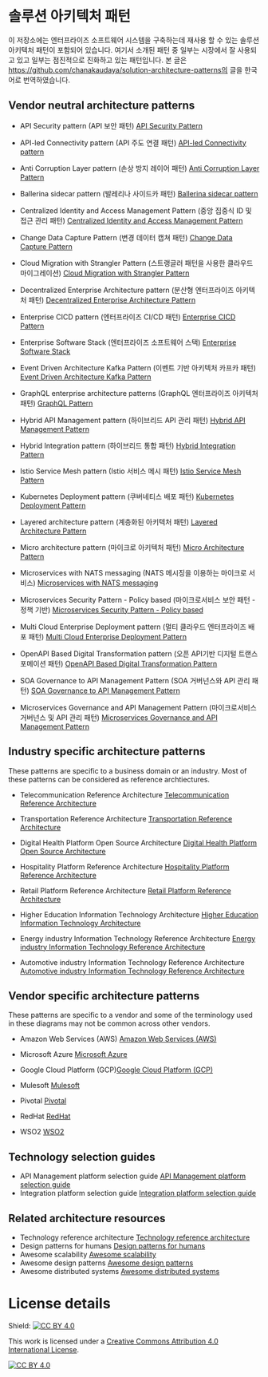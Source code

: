 # 솔루션 아키텍처 패턴
이 저장소에는 엔터프라이즈 소프트웨어 시스템을 구축하는데 재사용 할 수 있는 솔루션 아키텍처 패턴이 포함되어 있습니다. 여기서 소개된 패턴 중 일부는 시장에서 잘 사용되고 있고 일부는 점진적으로 진화하고 있는 패턴입니다.
본 글은 https://github.com/chanakaudaya/solution-architecture-patterns의 글을 한국어로 번역하였습니다.

## Vendor neutral architecture patterns

- API Security pattern (API 보안 패턴)
[API Security Pattern](vendor-neutral/API-Security-Pattern.md)

- API-led Connectivity pattern (API 주도 연결 패턴)
[API-led Connectivity pattern](vendor-neutral/API-led-Connectivity-Pattern.md)

- Anti Corruption Layer pattern (손상 방지 레이어 패턴)
[Anti Corruption Layer Pattern](vendor-neutral/Anti-Corruption-Layer-Pattern.md)

- Ballerina sidecar pattern (발레리나 사이드카 패턴)
[Ballerina sidecar pattern](vendor-neutral/Ballerina-sidecar-pattern-microservices.md)

- Centralized Identity and Access Management Pattern (중앙 집중식 ID 및 접근 관리 패턴)
[Centralized Identity and Access Management Pattern](vendor-neutral/Centralized-Identity-Access-Management-Pattern.md)

- Change Data Capture Pattern (변경 데이터 캡쳐 패턴) [Change Data Capture Pattern](vendor-neutral/Introduction-to-Change-Data-Capture.md)

- Cloud Migration with Strangler Pattern (스트랭글러 패턴을 사용한 클라우드 마이그레이션)
[Cloud Migration with Strangler Pattern](vendor-neutral/Cloud-Migration-Strangler-Pattern.md)

- Decentralized Enterprise Architecture pattern (분산형 엔터프라이즈 아키텍처 패턴)
[Decentralized Enterprise Architecture Pattern](vendor-neutral/Decentralized-Enterpise-Architecture-Pattern.md)

- Enterprise CICD pattern (엔터프라이즈 CI/CD 패턴)
[Enterprise CICD Pattern](vendor-neutral/Enterprise-CICD-Pattern.md)

- Enterprise Software Stack (엔터프라이즈 소프트웨어 스택)
[Enterprise Software Stack](vendor-neutral/Enterprise-Software-Stack.md)

- Event Driven Architecture Kafka Pattern (이벤트 기반 아키텍처 카프카 패턴)
[Event Driven Architecture Kafka Pattern](vendor-neutral/Event-Driven-Architecture-Kafka-Pattern.md)

- GraphQL enterprise architecture patterns (GraphQL 엔터프라이즈 아키텍처 패턴)
[GraphQL Pattern](vendor-neutral/GraphQL-Pattern.md)

- Hybrid API Management pattern (하이브리드 API 관리 패턴)
[Hybrid API Management Pattern](vendor-neutral/Hybrid-API-Management-Pattern.md)

- Hybrid Integration pattern (하이브리드 통합 패턴)
[Hybrid Integration Pattern](vendor-neutral/Hybrid-Integration-Pattern.md)

- Istio Service Mesh pattern (Istio 서비스 메시 패턴)
[Istio Service Mesh Pattern](vendor-neutral/Istio-Service-Mesh-Pattern.md)

- Kubernetes Deployment pattern (쿠버네티스 배포 패턴)
[Kubernetes Deployment Pattern](vendor-neutral/Kubernetes-Deployment-Pattern.md)

- Layered architecture pattern (계층화된 아키텍처 패턴)
[Layered Architecture Pattern](vendor-neutral/Layered-Architecture-Pattern.md)

- Micro architecture pattern (마이크로 아키텍처 패턴)
[Micro Architecture Pattern](vendor-neutral/Micro-Architecture-Pattern.md)

- Microservices with NATS messaging (NATS 메시징을 이용하는 마이크로 서비스)
[Microservices with NATS messaging](vendor-neutral/Microservices-with-NATS-messaging.md)

- Microservices Security Pattern - Policy based (마이크로서비스 보안 패턴 - 정책 기반)
[Microservices Security Pattern - Policy based](vendor-neutral/Microservices-Security-Pattern-Policy-Based.md)

- Multi Cloud Enterprise Deployment pattern (멀티 클라우드 엔터프라이즈 배포 패턴)
[Multi Cloud Enterprise Deployment Pattern](vendor-neutral/Multi-Cloud-Enterprise-Deployment-Pattern.md)

- OpenAPI Based Digital Transformation pattern (오픈 API기반 디지털 트랜스포메이션 패턴)
[OpenAPI Based Digital Transformation Pattern](vendor-neutral/OpenAPI-Based-Digital-Transformation-Pattern.md)

- SOA Governance to API Management Pattern (SOA 거버넌스와 API 관리 패턴)
[SOA Governance to API Management Pattern](vendor-neutral/SOA-governance-to-API-management-pattern.md)

- Microservices Governance and API Management Pattern (마이크로서비스 거버넌스 및 API 관리 패턴)
[Microservices Governance and API Management Pattern](vendor-neutral/Microservices-Governance-And-API-Management.md)


## Industry specific architecture patterns
These patterns are specific to a business domain or an industry. Most of these patterns can be considered as reference archtiectures.

- Telecommunication Reference Architecture
[Telecommunication Reference Architecture](industry-specific/Telecommunication-reference-architecture-pattern.md)

- Transportation Reference Architecture
[Transportation Reference Architecture](industry-specific/Effective-ground-transportation-architecture-pattern.md)

- Digital Health Platform Open Source Architecture
[Digital Health Platform Open Source Architecture](industry-specific/Digital-Health-Platform-Open-Source-Architecture.md)

- Hospitality Platform Reference Architecture
[Hospitality Platform Reference Architecture](industry-specific/Hospitality-Platform-Reference-Architecture-WSO2.md)

- Retail Platform Reference Architecture
[Retail Platform Reference Architecture](industry-specific/future-retail-a-business-and-technical-architecture.md)

- Higher Education Information Technology Architecture [Higher Education Information Technology Architecture](industry-specific/Higher-Education-Information-Technology-Architecture.md)

- Energy industry Information Technology Reference Architecture [Energy industry Information Technology Reference Architecture](industry-specific/Energy-Information-Technology-Reference-Architecture.md)

- Automotive industry Information Technology Reference Architecture [Automotive industry Information Technology Reference Architecture](industry-specific/Automotive-Industry-Information-Technology-Reference-Architecture.md)


## Vendor specific architecture patterns
These patterns are specific to a vendor and some of the terminology used in these diagrams may not be common across other vendors. 

- Amazon Web Services (AWS) [Amazon Web Services (AWS)](vendor-specific/aws)

- Microsoft Azure [Microsoft Azure](vendor-specific/azure)

- Google Cloud Platform (GCP)[Google Cloud Platform (GCP)](vendor-specific/gcp)

- Mulesoft [Mulesoft](vendor-specific/mulesoft)

- Pivotal [Pivotal](vendor-specific/pivotal)

- RedHat [RedHat](vendor-specific/redhat)

- WSO2 [WSO2](vendor-specific/wso2)

## Technology selection guides
- API Management platform selection guide [API Management platform selection guide](technology-selection-guides/API-Management-Platform-selection-guide.md)
- Integration platform selection guide [Integration platform selection guide](technology-selection-guides/Integration-Platform-selection-guide.md)

## Related architecture resources
- Technology reference architecture [Technology reference architecture](https://github.com/wso2/reference-architecture)
- Design patterns for humans [Design patterns for humans](https://github.com/kamranahmedse/design-patterns-for-humans)
- Awesome scalability [Awesome scalability](https://github.com/binhnguyennus/awesome-scalability)
- Awesome design patterns [Awesome design patterns](https://github.com/DovAmir/awesome-design-patterns)
- Awesome distributed systems [Awesome distributed systems](https://github.com/theanalyst/awesome-distributed-systems)

# License details

Shield: [![CC BY 4.0][cc-by-shield]][cc-by]

This work is licensed under a
[Creative Commons Attribution 4.0 International License][cc-by].

[![CC BY 4.0][cc-by-image]][cc-by]

[cc-by]: http://creativecommons.org/licenses/by/4.0/
[cc-by-image]: https://i.creativecommons.org/l/by/4.0/88x31.png
[cc-by-shield]: https://img.shields.io/badge/License-CC%20BY%204.0-lightgrey.svg
